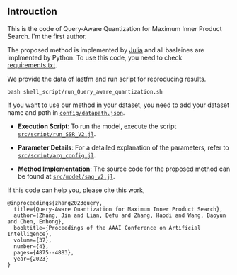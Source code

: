 ## Introuction
This is the code of Query-Aware Quantization for Maximum Inner Product Search. I'm the first author.

The proposed method is implemented by [Julia](https://julialang.org/) and all basleines are implmented by Python. To use this code, you need to check [requirements.txt](requirements.txt).

We provide the data of lastfm and run script for reproducing results. 
```
bash shell_script/run_Query_aware_quantization.sh
```

If you want to use our method in your dataset, you need to add your dataset name and path in [`config/datapath.json`](config/datapath.json).
  
- **Execution Script**: To run the model, execute the script [`src/script/run_SSR_V2.jl`](src/script/run_SSR_V2.jl).

- **Parameter Details**: For a detailed explanation of the parameters, refer to [`src/script/arg_config.jl`](src/script/arg_config.jl).

- **Method Implementation**: The source code for the proposed method can be found at [`src/model/saq_v2.jl`](src/model/saq_v2.jl).



If this code can help you, please cite this work,
```
@inproceedings{zhang2023query,
  title={Query-Aware Quantization for Maximum Inner Product Search},
  author={Zhang, Jin and Lian, Defu and Zhang, Haodi and Wang, Baoyun and Chen, Enhong},
  booktitle={Proceedings of the AAAI Conference on Artificial Intelligence},
  volume={37},
  number={4},
  pages={4875--4883},
  year={2023}
}
```